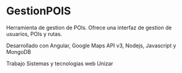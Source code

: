 # GestionPOIS

Herramienta de gestion de POIs. Ofrece una interfaz de gestion de usuarios, POIs y rutas.

Desarrollado con Angular, Google Maps API v3, Nodejs, Javascript y MongoDB

Trabajo Sistemas y tecnologias web Unizar
